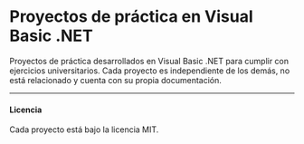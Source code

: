# Proyectos de práctica en Visual Basic .NET

Proyectos de práctica desarrollados en Visual Basic .NET para cumplir con ejercicios universitarios. Cada proyecto es independiente de los demás, no está relacionado y cuenta con su propia documentación.

<hr/>

#### Licencia
Cada proyecto está bajo la licencia MIT.
